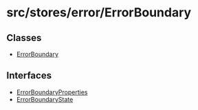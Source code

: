 # src/stores/error/ErrorBoundary

## Classes

- [ErrorBoundary](classes/ErrorBoundary.md)

## Interfaces

- [ErrorBoundaryProperties](interfaces/ErrorBoundaryProperties.md)
- [ErrorBoundaryState](interfaces/ErrorBoundaryState.md)
